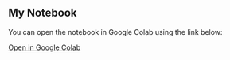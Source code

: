 ## My Notebook
You can open the notebook in Google Colab using the link below:

[Open in Google Colab](https://colab.research.google.com/drive/1yR4nK9_aOy94-rYvIbEetv4n2xqt6pdD?usp=sharing)
